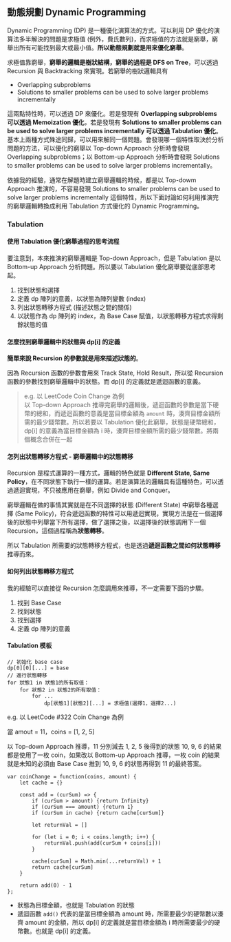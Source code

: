 ## 動態規劃 Dynamic Programming

Dynamic Programming (DP) 是一種優化演算法的方式。可以利用 DP 優化的演算法多半解決的問題是求極值 (例外，費氏數列)，而求極值的方法就是窮舉，窮舉出所有可能找到最大或最小值。**所以動態規劃就是用來優化窮舉**。

求極值靠窮舉，**窮舉的邏輯是樹狀結構，窮舉的過程是 DFS on Tree**，可以透過 Recursion 與 Backtracking 來實現。若窮舉的樹狀邏輯具有

* Overlapping subproblems
* Solutions to smaller problems can be used to solve larger problems incrementally

這兩點特性時，可以透過 DP 來優化。若是發現有 **Overlapping subproblems 可以透過 Memoization 優化**，若是發現有 **Solutions to smaller problems can be used to solve larger problems incrementally 可以透過 Tabulation 優化**。基本上兩種方式殊途同歸，可以用來解同一個問題。會發現哪一個特性取決於分析問題的方法，可以優化的窮舉以 Top-down Approach 分析時會發現 Overlapping subproblems；以 Bottom-up Approach 分析時會發現 Solutions to smaller problems can be used to solve larger problems incrementally。

依據我的經驗，通常在解題時建立窮舉邏輯的時候，都是以 Top-dowm Approach 推演的，不容易發現 Solutions to smaller problems can be used to solve larger problems incrementally 這個特性，所以下面討論如何利用推演完的窮舉邏輯轉換成利用 Tabulation 方式優化的 Dynamic Programming。

### Tabulation

#### 使用 Tabulation 優化窮舉過程的思考流程

要注意到，本來推演的窮舉邏輯是 Top-down Approach，但是 Tabulation 是以 Bottom-up Approach 分析問題。所以要以 Tabulation 優化窮舉要從底部思考起。

1. 找到狀態和選擇
2. 定義 dp 陣列的意義，以狀態為陣列變數 (index)
3. 列出狀態轉移方程式 (描述狀態之間的關係)
4. 以狀態作為 dp 陣列的 index，為 Base Case 賦值，以狀態轉移方程式求得剩餘狀態的值

#### 怎麼找到窮舉邏輯中的狀態與 dp[i] 的定義
 
**簡單來說 Recursion 的參數就是用來描述狀態的**。

因為 Recursion 函數的參數會用來 Track State, Hold Result，所以從 Recursion 函數的參數找到窮舉邏輯中的狀態。而 dp[i] 的定義就是遞迴函數的意義。

> e.g. 以 LeetCode Coin Change 為例       
以 Top-down Approach 推導完窮舉的邏輯後，遞迴函數的參數是當下硬幣的總和，而遞迴函數的意義是當目標金額為 `amount` 時，湊齊目標金額所需的最少錢幣數。所以若要以 Tabulation 優化此窮舉，狀態是硬幣總和，dp[i] 的意義為當目標金額為 i 時，湊齊目標金額所需的最少錢幣數。將兩個概念合併在一起
 
#### 怎列出狀態轉移方程式 - 窮舉邏輯中的狀態轉移

Recursion 是程式運算的一種方式，邏輯的特色就是 **Different State, Same Policy**，在不同狀態下執行一樣的運算。若是演算法的邏輯具有這種特色，可以透過遞迴實現，不只被應用在窮舉，例如 Divide and Conquer。

窮舉邏輯在做的事情其實就是在不同選擇的狀態 (Different State) 中窮舉各種選擇 (Same Policy)，符合遞迴函數的特性可以用遞迴實現，實現方法是在一個選擇後的狀態中列舉當下所有選擇，做了選擇之後，以選擇後的狀態調用下一個 Recursion，這個過程稱為**狀態轉移**。

所以 Tabulation 所需要的狀態轉移方程式，也是透過**遞迴函數之間如何狀態轉移**推導而來。

#### 如何列出狀態轉移方程式

我的經驗可以直接從 Recursion 怎麼調用來推導，不一定需要下面的步驟。

1. 找到 Base Case
2. 找到狀態
3. 找到選擇
4. 定義 dp 陣列的意義

#### Tabulation 模板

```
// 初始化 base case
dp[0][0][...] = base
// 進行狀態轉移
for 狀態1 in 狀態1的所有取值：
    for 狀態2 in 狀態2的所有取值：
        for ...
            dp[狀態1][狀態2][...] = 求極值(選擇1，選擇2...)
```

e.g. 以 LeetCode #322 Coin Change 為例

當 amout = 11，coins = [1, 2, 5] 

以 Top-down Approach 推導，11 分別減去 1, 2, 5 後得到的狀態 10, 9, 6 的結果都是使用了一枚 coin，如果改以 Bottom-up Approach 推導，一枚 coin 的結果就是未知的必須由 Base Case 推到 10, 9, 6 的狀態再得到 11 的最終答案。

	var coinChange = function(coins, amount) {
		let cache = {}
		    
		const add = (curSum) => {
			if (curSum > amount) {return Infinity}
			if (curSum === amount) {return 1}
			if (curSum in cache) {return cache[curSum]}
				
			let returnVal = []
			    
			for (let i = 0; i < coins.length; i++) {
				returnVal.push(add(curSum + coins[i])) 
			}
				
			cache[curSum] = Math.min(...returnVal) + 1
			return cache[curSum]
		}
		    
		return add(0) - 1
	};
	
* 狀態為目標金額，也就是 Tabulation 的狀態
* 遞迴函數 `add()` 代表的是當目標金額為 amount 時，所需要最少的硬幣數以湊齊 amount 的金額，所以 dp[i] 的定義就是當目標金額為 i 時所需要最少的硬幣數。也就是 dp[i] 的定義。
